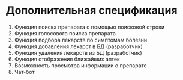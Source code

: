 # Дополнительная спецификация
1) Функция поиска препарата с помощью поисковой строки
2) Функция голосового поиска препарата
3) Функция подбора лекарств по симптомам болезни
4) Функция добавления лекарст в БД (разработчик)
5) Функция удаления лекарств из БД (разработчик)
6) Функция отображения ближайших аптек
7) Возможность просмотра информации о препарате
8) Чат-бот
